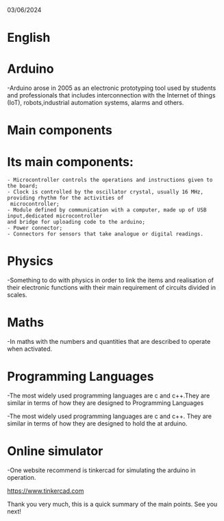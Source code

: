  03/06/2024

# English

# Arduino

-Arduino arose in 2005 as an electronic prototyping tool used by students and professionals that includes 
interconnection with the Internet of things (IoT), robots,industrial automation systems, alarms and 
others.

# Main components

# Its main components:

    - Microcontroller controls the operations and instructions given to the board;
    - Clock is controlled by the oscillator crystal, usually 16 MHz, providing rhythm for the activities of
     microcontroller;
    - Module defined by communication with a computer, made up of USB input,dedicated microcontroller
    and bridge for uploading code to the arduino; 
    - Power connector;
    - Connectors for sensors that take analogue or digital readings.



# Physics

-Something to do with physics in order to link the items and realisation of their electronic functions with their main 
requirement of circuits divided in scales.

# Maths

-In maths with the numbers and quantities that are described to operate when activated.



# Programming Languages

-The most widely used programming languages are c and c++.They are similar in terms of how they are designed to Programming Languages

-The most widely used programming languages are c and c++. They are similar in terms of how they are designed to hold the at
arduino. 


# Online simulator

-One website recommend is tinkercad for simulating the arduino in operation.


https://www.tinkercad.com


Thank you very much, this is a quick summary of the main points. See you next!
